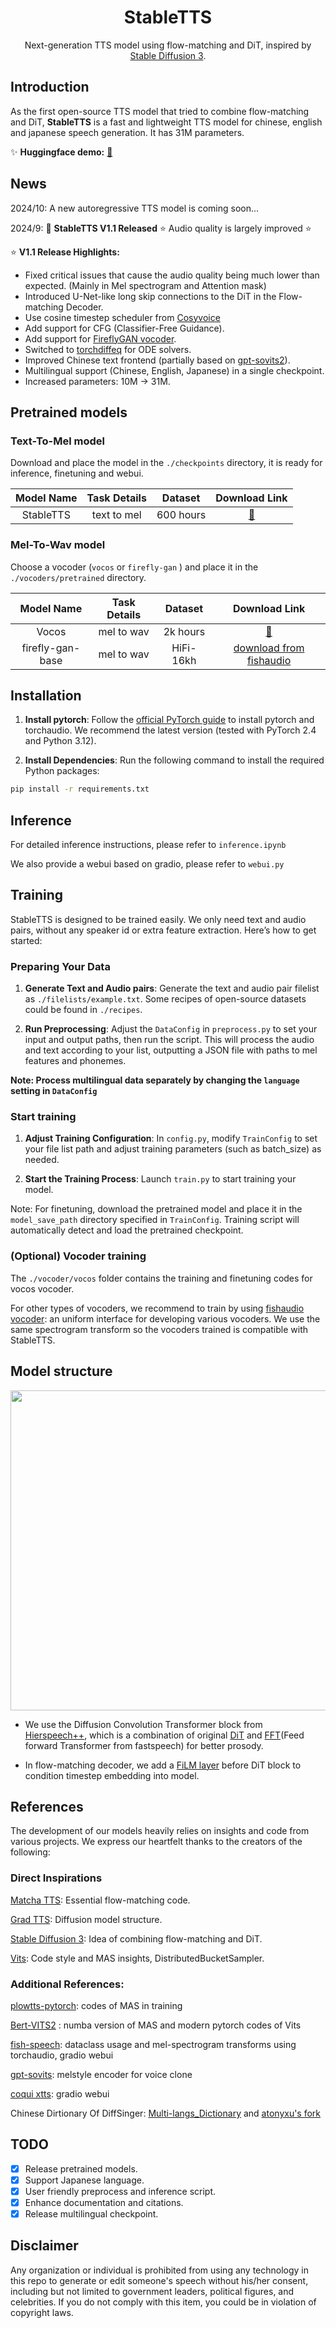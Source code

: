 <div align="center">

# StableTTS

Next-generation TTS model using flow-matching and DiT, inspired by [Stable Diffusion 3](https://stability.ai/news/stable-diffusion-3).


</div>

## Introduction

As the first open-source TTS model that tried to combine flow-matching and DiT, **StableTTS** is a fast and lightweight TTS model for chinese, english and japanese speech generation. It has 31M parameters. 

✨ **Huggingface demo:** [🤗](https://huggingface.co/spaces/KdaiP/StableTTS1.1)

## News

2024/10: A new autoregressive TTS model is coming soon...

2024/9: 🚀 **StableTTS V1.1 Released** ⭐ Audio quality is largely improved ⭐

⭐ **V1.1 Release Highlights:**

- Fixed critical issues that cause the audio quality being much lower than expected. (Mainly in Mel spectrogram and Attention mask)
- Introduced U-Net-like long skip connections to the DiT in the Flow-matching Decoder.
- Use cosine timestep scheduler from [Cosyvoice](https://github.com/FunAudioLLM/CosyVoice)
- Add support for CFG (Classifier-Free Guidance).
- Add support for [FireflyGAN vocoder](https://github.com/fishaudio/vocoder/releases/tag/1.0.0).
- Switched to [torchdiffeq](https://github.com/rtqichen/torchdiffeq) for ODE solvers.
- Improved Chinese text frontend (partially based on [gpt-sovits2](https://github.com/RVC-Boss/GPT-SoVITS)).
- Multilingual support (Chinese, English, Japanese) in a single checkpoint.
- Increased parameters: 10M -> 31M.


## Pretrained models

### Text-To-Mel model

Download and place the model in the `./checkpoints` directory, it is ready for inference, finetuning and webui.

| Model Name | Task Details | Dataset | Download Link |
|:----------:|:------------:|:-------------:|:-------------:|
| StableTTS | text to mel | 600 hours | [🤗](https://huggingface.co/KdaiP/StableTTS1.1/resolve/main/StableTTS/checkpoint_0.pt)|

### Mel-To-Wav model

Choose a vocoder (`vocos` or `firefly-gan` ) and place it in the `./vocoders/pretrained` directory.

| Model Name | Task Details | Dataset | Download Link |
|:----------:|:------------:|:-------------:|:-------------:|
| Vocos | mel to wav | 2k hours | [🤗](https://huggingface.co/KdaiP/StableTTS1.1/resolve/main/vocoders/vocos.pt)|
| firefly-gan-base | mel to wav | HiFi-16kh | [download from fishaudio](https://github.com/fishaudio/vocoder/releases/download/1.0.0/firefly-gan-base-generator.ckpt)|

## Installation

1. **Install pytorch**: Follow the [official PyTorch guide](https://pytorch.org/get-started/locally/) to install pytorch and torchaudio. We recommend the latest version (tested with PyTorch 2.4 and Python 3.12).

2. **Install Dependencies**: Run the following command to install the required Python packages:

```bash
pip install -r requirements.txt
```

## Inference

For detailed inference instructions, please refer to `inference.ipynb`

We also provide a webui based on gradio, please refer to `webui.py`

## Training

StableTTS is designed to be trained easily. We only need text and audio pairs, without any speaker id or extra feature extraction. Here’s how to get started:

### Preparing Your Data

1. **Generate Text and Audio pairs**: Generate the text and audio pair filelist as `./filelists/example.txt`. Some recipes of open-source datasets could be found in `./recipes`.

2. **Run Preprocessing**: Adjust the `DataConfig` in `preprocess.py` to set your input and output paths, then run the script. This will process the audio and text according to your list, outputting a JSON file with paths to mel features and phonemes. 

**Note: Process multilingual data separately by changing the `language` setting in `DataConfig`**

### Start training

1. **Adjust Training Configuration**:  In `config.py`, modify `TrainConfig` to set your file list path and adjust training parameters (such as batch_size) as needed.

2. **Start the Training Process**: Launch `train.py` to start training your model. 

Note: For finetuning, download the pretrained model and place it in the `model_save_path` directory specified in  `TrainConfig`. Training script will automatically detect and load the pretrained checkpoint.

### (Optional) Vocoder training

The `./vocoder/vocos` folder contains the training and finetuning codes for vocos vocoder.

For other types of vocoders, we recommend to train by using [fishaudio vocoder](https://github.com/fishaudio/vocoder): an uniform interface for developing various vocoders. We use the same spectrogram transform so the vocoders trained is compatible with StableTTS.

## Model structure

<div align="center">

<p style="text-align: center;">
  <img src="./figures/structure.jpg" height="512"/>
</p>

</div>

- We use the Diffusion Convolution Transformer block from [Hierspeech++](https://github.com/sh-lee-prml/HierSpeechpp), which is a combination of original [DiT](https://github.com/sh-lee-prml/HierSpeechpp) and [FFT](https://arxiv.org/pdf/1905.09263.pdf)(Feed forward Transformer from fastspeech) for better prosody.

- In flow-matching decoder, we add a [FiLM layer](https://arxiv.org/abs/1709.07871) before DiT block to condition timestep embedding into model.

## References

The development of our models heavily relies on insights and code from various projects. We express our heartfelt thanks to the creators of the following:

### Direct Inspirations

[Matcha TTS](https://github.com/shivammehta25/Matcha-TTS): Essential flow-matching code.

[Grad TTS](https://github.com/huawei-noah/Speech-Backbones/tree/main/Grad-TTS): Diffusion model structure.

[Stable Diffusion 3](https://stability.ai/news/stable-diffusion-3): Idea of combining flow-matching and DiT.

[Vits](https://github.com/jaywalnut310/vits): Code style and MAS insights, DistributedBucketSampler.

### Additional References:

[plowtts-pytorch](https://github.com/p0p4k/pflowtts_pytorch): codes of MAS in training

[Bert-VITS2](https://github.com/Plachtaa/VITS-fast-fine-tuning) : numba version of MAS and modern pytorch codes of Vits

[fish-speech](https://github.com/fishaudio/fish-speech): dataclass usage and mel-spectrogram transforms using torchaudio, gradio webui

[gpt-sovits](https://github.com/RVC-Boss/GPT-SoVITS): melstyle encoder for voice clone

[coqui xtts](https://huggingface.co/spaces/coqui/xtts): gradio webui

Chinese Dirtionary Of DiffSinger: [Multi-langs_Dictionary](https://github.com/colstone/Multi-langs_Dictionary) and [atonyxu's fork](https://github.com/atonyxu/Multi-langs_Dictionary)

## TODO

- [x] Release pretrained models.
- [x] Support Japanese language.
- [x] User friendly preprocess and inference script.
- [x] Enhance documentation and citations.
- [x] Release multilingual checkpoint.

## Disclaimer

Any organization or individual is prohibited from using any technology in this repo to generate or edit someone's speech without his/her consent, including but not limited to government leaders, political figures, and celebrities. If you do not comply with this item, you could be in violation of copyright laws.